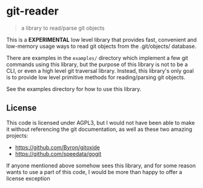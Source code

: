 # git-reader

> a library to read/parse git objects

This is a **EXPERIMENTAL** low level library that provides fast, convenient and low-memory usage ways to read git objects from the .git/objects/ database.

There are examples in the `examples/` directory which implement a few git commands using this library, but the purpose of this library is not to be a CLI, or even a high level git traversal library. Instead, this library's only goal is to provide low level primitive methods for reading/parsing git objects.

See the examples directory for how to use this library.

## License

This code is licensed under AGPL3, but I would not have been able to make it without referencing the git documentation, as well as these two amazing projects: 

- https://github.com/Byron/gitoxide
- https://github.com/speedata/gogit

If anyone mentioned above somehow sees this library, and for some reason wants to use a part of this code, I would be more than happy to offer a license exception
